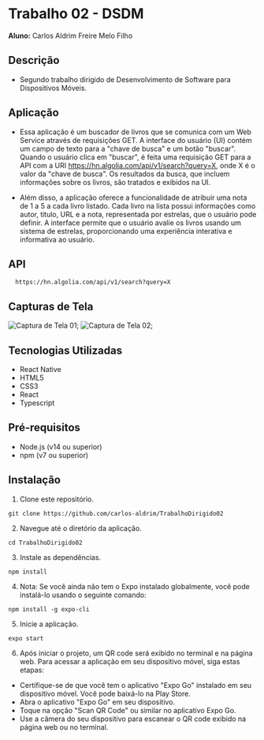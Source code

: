 # Trabalho 02 - DSDM

**Aluno:** Carlos Aldrim Freire Melo Filho

## Descrição

- Segundo trabalho dirigido de Desenvolvimento de Software para Dispositivos Móveis.

## Aplicação

- Essa aplicação é um buscador de livros que se comunica com um Web Service através de requisições GET. A interface do usuário (UI) contém um campo de texto para a "chave de busca" e um botão "buscar". Quando o usuário clica em "buscar", é feita uma requisição GET para a API com a URI https://hn.algolia.com/api/v1/search?query=X, onde X é o valor da "chave de busca". Os resultados da busca, que incluem informações sobre os livros, são tratados e exibidos na UI.

- Além disso, a aplicação oferece a funcionalidade de atribuir uma nota de 1 a 5 a cada livro listado. Cada livro na lista possui informações como autor, título, URL e a nota, representada por estrelas, que o usuário pode definir. A interface permite que o usuário avalie os livros usando um sistema de estrelas, proporcionando uma experiência interativa e informativa ao usuário.

## API

```shell
  https://hn.algolia.com/api/v1/search?query=X
```

## Capturas de Tela

![Captura de Tela 01](https://github.com/carlos-aldrim/TrabalhoDirigido01/blob/main/assets/Tela01.jpg);
![Captura de Tela 02](https://github.com/carlos-aldrim/TrabalhoDirigido01/blob/main/assets/Tela02.jpg);

## Tecnologias Utilizadas

- React Native
- HTML5
- CSS3
- React
- Typescript

## Pré-requisitos

- Node.js (v14 ou superior)
- npm (v7 ou superior)

## Instalação

1. Clone este repositório.

  ```shell
  git clone https://github.com/carlos-aldrim/TrabalhoDirigido02
  ```

2. Navegue até o diretório da aplicação.

  ```shell
  cd TrabalhoDirigido02
  ```

3. Instale as dependências.

  ```shell
  npm install
  ```

  4. Nota: Se você ainda não tem o Expo instalado globalmente, você pode instalá-lo usando o seguinte comando:

  ```shell
  npm install -g expo-cli
  ```

5. Inicie a aplicação.

  ```shell
  expo start
  ```

6. Após iniciar o projeto, um QR code será exibido no terminal e na página web. Para acessar a aplicação em seu dispositivo móvel, siga estas etapas:

- Certifique-se de que você tem o aplicativo "Expo Go" instalado em seu dispositivo móvel. Você pode baixá-lo na Play Store.
- Abra o aplicativo "Expo Go" em seu dispositivo.
- Toque na opção "Scan QR Code" ou similar no aplicativo Expo Go.
- Use a câmera do seu dispositivo para escanear o QR code exibido na página web ou no terminal.